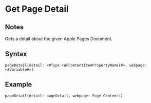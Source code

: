 # Get Page Detail

## Notes
Gets a detail about the given Apple Pages Document.

## Syntax

```
pageDetail(detail: <#Type (WFContentItemPropertyName)#>, webpage: <#Variable#>)
```

## Example
```
pageDetail(detail: pageDetail, webpage: Page Contents)
```